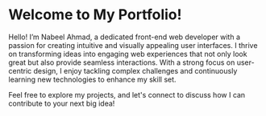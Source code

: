 # Welcome to My Portfolio!

Hello! I’m Nabeel Ahmad, a dedicated front-end web developer with a passion for creating intuitive and visually appealing user interfaces. 
I thrive on transforming ideas into engaging web experiences that not only look great but also provide seamless interactions.
With a strong focus on user-centric design, I enjoy tackling complex challenges and continuously learning new technologies to enhance my skill set. 

Feel free to explore my projects, and let's connect to discuss how I can contribute to your next big idea!

